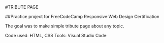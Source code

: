 #TRIBUTE PAGE

##Practice project for FreeCodeCamp Responsive Web Design Certification

The goal was to make simple tribute page about any topic.

Code used: HTML, CSS
Tools: Visual Studio Code
